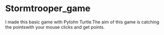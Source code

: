 # Stormtrooper_game
I made this basic game with Pytohn Turtle.The aim of this game is catching the pointswith your mouse clicks and get points.

